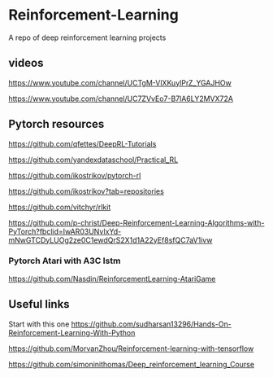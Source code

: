 # Reinforcement-Learning
A repo of deep reinforcement learning projects


## videos
https://www.youtube.com/channel/UCTgM-VlXKuylPrZ_YGAJHOw

https://www.youtube.com/channel/UC7ZVvEo7-B7lA6LY2MVX72A

## Pytorch resources
https://github.com/qfettes/DeepRL-Tutorials

https://github.com/yandexdataschool/Practical_RL

https://github.com/ikostrikov/pytorch-rl

https://github.com/ikostrikov?tab=repositories

https://github.com/vitchyr/rlkit

https://github.com/p-christ/Deep-Reinforcement-Learning-Algorithms-with-PyTorch?fbclid=IwAR03UNvIxYd-mNwGTCDyLUOg2ze0C1ewdQrS2X1d1A22yEf8sfQC7aV1ivw


### Pytorch Atari with A3C lstm
https://github.com/Nasdin/ReinforcementLearning-AtariGame

## Useful links

Start with this one
https://github.com/sudharsan13296/Hands-On-Reinforcement-Learning-With-Python

https://github.com/MorvanZhou/Reinforcement-learning-with-tensorflow

https://github.com/simoninithomas/Deep_reinforcement_learning_Course


